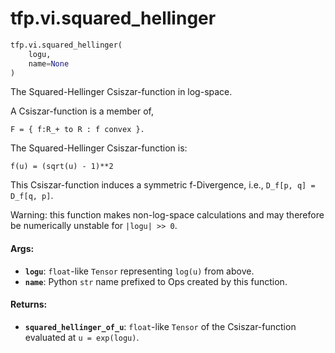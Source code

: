 <div itemscope itemtype="http://developers.google.com/ReferenceObject">
<meta itemprop="name" content="tfp.vi.squared_hellinger" />
</div>

# tfp.vi.squared_hellinger

``` python
tfp.vi.squared_hellinger(
    logu,
    name=None
)
```

The Squared-Hellinger Csiszar-function in log-space.

A Csiszar-function is a member of,

```none
F = { f:R_+ to R : f convex }.
```

The Squared-Hellinger Csiszar-function is:

```none
f(u) = (sqrt(u) - 1)**2
```

This Csiszar-function induces a symmetric f-Divergence, i.e.,
`D_f[p, q] = D_f[q, p]`.

Warning: this function makes non-log-space calculations and may therefore be
numerically unstable for `|logu| >> 0`.

#### Args:

* <b>`logu`</b>: `float`-like `Tensor` representing `log(u)` from above.
* <b>`name`</b>: Python `str` name prefixed to Ops created by this function.


#### Returns:

* <b>`squared_hellinger_of_u`</b>: `float`-like `Tensor` of the Csiszar-function
    evaluated at `u = exp(logu)`.